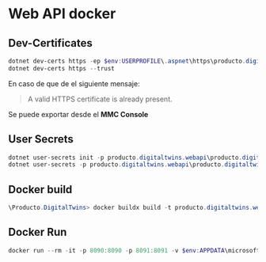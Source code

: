 # Web API docker

## Dev-Certificates

```powershell
dotnet dev-certs https -ep $env:USERPROFILE\.aspnet\https\producto.digitaltwins.webapi.pfx -p <CREDENTIAL_PLACEHOLDER>
dotnet dev-certs https --trust 
```

En caso de que de el siguiente mensaje:

>A valid HTTPS certificate is already present.

Se puede exportar desde el **MMC Console**

## User Secrets

```powershell
dotnet user-secrets init -p producto.digitaltwins.webapi\producto.digitaltwins.webapi.csproj
dotnet user-secrets -p producto.digitaltwins.webapi\producto.digitaltwins.webapi.csproj set "Kestrel:Certificates:Development:Password" "<CREDENTIAL_PLACEHOLDER>"
```

## Docker build

```powershell
\Producto.DigitalTwins> docker buildx build -t producto.digitaltwins.webapi:1.0 -f  .\Producto.DigitalTwins.WebApi\Dockerfile .
```

## Docker Run

```powershell
docker run --rm -it -p 8090:8090 -p 8091:8091 -v $env:APPDATA\microsoft\UserSecrets\:/root/.microsoft/usersecrets -v $env:USERPROFILE\.aspnet\https:/root/.aspnet/https/ -e  ASPNETCORE_URLS="https://+:8091;http://+:8090" -e ASPNETCORE_HTTPS_PORTS=8091 -e ASPNETCORE_ENVIRONMENT=Development -e ASPNETCORE_Kestrel__Certificates__Default__Password="<PASSWORD>" -e ASPNETCORE_Kestrel__Certificates__Default__Path=/root/.aspnet/https/producto.digitaltwins.webapi.pfx --name digitaltwins-webapi producto.digitaltwins.webapi:1.0
```